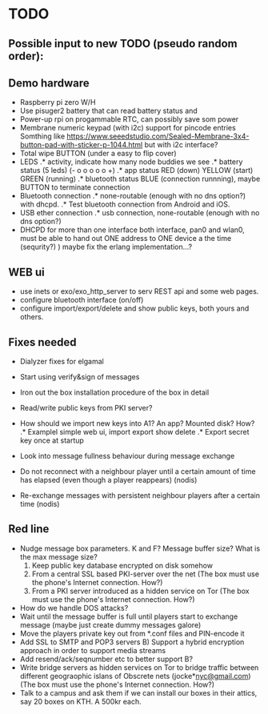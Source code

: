 # TODO

## Possible input to new TODO (pseudo random order):

## Demo hardware
* Raspberry pi zero W/H
* Use pisuger2 battery that can read battery status and
* Power-up rpi on progammable RTC, can possibly save som power
* Membrane numeric keypad (with i2c) support for pincode entries
 Somthing like <https://www.seeedstudio.com/Sealed-Membrane-3x4-button-pad-with-sticker-p-1044.html> but with i2c interface?
* Total wipe BUTTON (under a easy to flip cover)
* LEDS
.* activity, indicate how many node buddies we see
.* battery status (5 leds) (- o o o o o +)
.* app status RED (down) YELLOW (start) GREEN (running)
.* bluetooth status  BLUE (connection runnning),
maybe BUTTON to terminate connection
* Bluetooth connection
.* none-routable (enough with no dns option?) with dhcpd.
.* Test bluetooth connection from Android and iOS.
* USB ether connection
.* usb connection, none-routable (enough with no dns option?)
* DHCPD for more than one interface
 both interface, pan0 and wlan0, must be able to hand out ONE address
 to ONE device a the time (sequrity?)
 ) maybe fix the erlang implementation...?

## WEB ui
* use inets or exo/exo\_http\_server to serv REST api and some web pages.
* configure bluetooth interface (on/off)
* configure import/export/delete and show public keys, both yours and others.

## Fixes needed
* Dialyzer fixes for elgamal
* Start using verify&sign of messages
* Iron out the box installation procedure of the box in detail
* Read/write public keys from PKI server?
* How should we import new keys into A1? An app? Mounted disk? How?
.* Examplel simple web ui, import export show delete
.* Export secret key once at startup



* Look into message fullness behaviour during message exchange



* Do not reconnect with a neighbour player until a certain amount of time has elapsed (even though a player reappears) (nodis)
* Re-exchange messages with persistent neighbour players after a certain time (nodis)

## Red line
* Nudge message box parameters. K and F? Message buffer size? What is the max message size?
  1) Keep public key database encrypted on disk somehow
  2) From a central SSL based PKI-server over the net
     (The box must use the phone's Internet connection. How?)
  3) From a PKI server introduced as a hidden service on Tor
     (The box must use the phone's Internet connection. How?)
* How do we handle DOS attacks?
* Wait until the message buffer is full until players start to exchange message (maybe just create dummy messages galore)
* Move the players private key out from *.conf files and PIN-encode it
* Add SSL to SMTP and POP3 servers
B) Support a hybrid encryption approach in order to support media streams
* Add resend/ack/seqnumber etc to better support B?
* Write bridge servers as hidden services on Tor to bridge traffic between different geograophic islans of Obscrete nets (jocke*nyc@gmail.com) (The box must use the phone's Internet connection. How?)
* Talk to a campus and ask them if we can install our boxes in their attics, say 20 boxes on KTH. A 500kr each.
